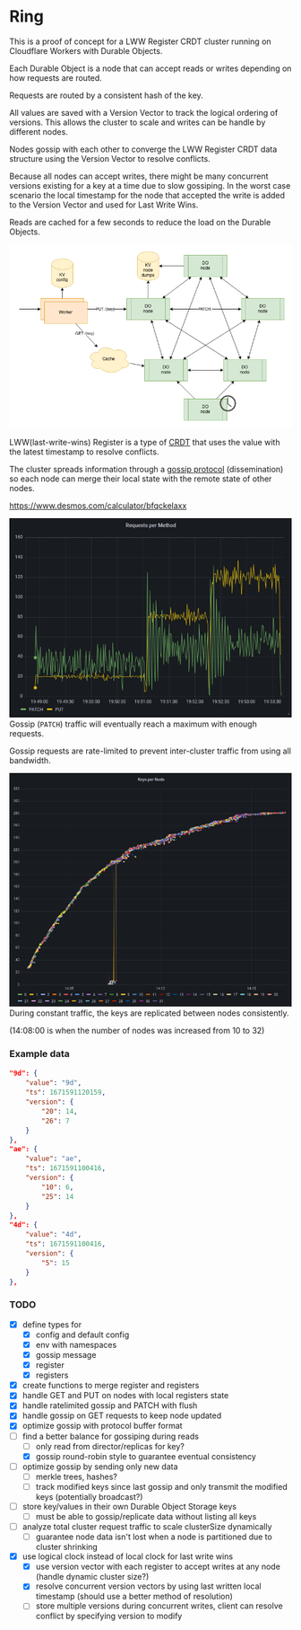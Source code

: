 # Ring

This is a proof of concept for a LWW Register CRDT cluster running on Cloudflare Workers with Durable Objects.

Each Durable Object is a node that can accept reads or writes depending on how requests are routed.

Requests are routed by a consistent hash of the key.

All values are saved with a Version Vector to track the logical ordering of versions. This allows the cluster to scale and writes can be handle by different nodes.

Nodes gossip with each other to converge the LWW Register CRDT data structure using the Version Vector to resolve conflicts.

Because all nodes can accept writes, there might be many concurrent versions existing for a key at a time due to slow gossiping.
In the worst case scenario the local timestamp for the node that accepted the write is added to the Version Vector and used for Last Write Wins.

Reads are cached for a few seconds to reduce the load on the Durable Objects.

![diagram](ring.drawio.png)

LWW(last-write-wins) Register is a type of [CRDT](https://en.wikipedia.org/wiki/Conflict-free_replicated_data_type) that uses the value with the latest timestamp to resolve conflicts.

The cluster spreads information through a [gossip protocol](https://en.wikipedia.org/wiki/Gossip_protocol) (dissemination) so each node can merge their local state with the remote state of other nodes.

https://www.desmos.com/calculator/bfqckelaxx

![traffic](gossip-traffic.png)
Gossip (`PATCH`) traffic will eventually reach a maximum with enough requests.

Gossip requests are rate-limited to prevent inter-cluster traffic from using all bandwidth. 

![key-count](key-count.png)
During constant traffic, the keys are replicated between nodes consistently.

(14:08:00 is when the number of nodes was increased from 10 to 32)


### Example data
```json
"9d": {
    "value": "9d",
    "ts": 1671591120159,
    "version": {
        "20": 14,
        "26": 7
    }
},
"ae": {
    "value": "ae",
    "ts": 1671591100416,
    "version": {
        "10": 6,
        "25": 14
    }
},
"4d": {
    "value": "4d",
    "ts": 1671591100416,
    "version": {
        "5": 15
    }
},
```

### TODO
- [x] define types for
    - [x] config and default config
    - [x] env with namespaces
    - [x] gossip message
    - [x] register
    - [x] registers
- [x] create functions to merge register and registers
- [x] handle GET and PUT on nodes with local registers state
- [x] handle ratelimited gossip and PATCH with flush
- [x] handle gossip on GET requests to keep node updated
- [x] optimize gossip with protocol buffer format
- [ ] find a better balance for gossiping during reads
  - [ ] only read from director/replicas for key?
  - [x] gossip round-robin style to guarantee eventual consistency
- [ ] optimize gossip by sending only new data
  - [ ] merkle trees, hashes?
  - [ ] track modified keys since last gossip and only transmit the modified keys (potentially broadcast?)
- [ ] store key/values in their own Durable Object Storage keys
  - [ ] must be able to gossip/replicate data without listing all keys
- [ ] analyze total cluster request traffic to scale clusterSize dynamically
  - [ ] guarantee node data isn't lost when a node is partitioned due to cluster shrinking
- [x] use logical clock instead of local clock for last write wins 
  - [x] use version vector with each register to accept writes at any node (handle dynamic cluster size?)
  - [x] resolve concurrent version vectors by using last written local timestamp (should use a better method of resolution)
  - [ ] store multiple versions during concurrent writes, client can resolve conflict by specifying version to modify
